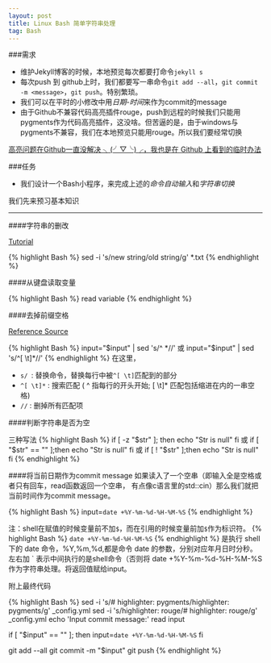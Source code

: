 ```yaml
---
layout: post
title: Linux Bash 简单字符串处理
tag: Bash
---
```


###需求
* 维护Jekyll博客的时候，本地预览每次都要打命令`jekyll s`
* 每次push 到 github上时，我们都要写一串命令`git add --all`，`git commit -m <message>`，`git push`。特别繁琐。
* 我们可以在平时的小修改中用*日期-时间*来作为commit的message
* 由于Github不兼容代码高亮插件rouge，push到远程的时候我们只能用pygments作为代码高亮插件，这没啥。但苦逼的是，由于windows与pygments不兼容，我们在本地预览只能用rouge。所以我们要经常切换

[高亮问题在Github一直没解决 ╮(╯▽╰)╭，我也是在 Github 上看到的临时办法 ](https://github.com/jekyll/jekyll/issues/2789)

###任务
* 我们设计一个Bash小程序，来完成上述的*命令自动输入*和*字符串切换*

我们先来预习基本知识

-------

####字符串的删改

[Tutorial](http://www.cyberciti.biz/faq/unix-linux-replace-string-words-in-many-files/)

{% highlight Bash %}
sed -i 's/new string/old string/g' *.txt
{% endhighlight %}

####从键盘读取变量

{% highlight Bash %}
read variable
{% endhighlight %}

####去掉前缀空格

[Reference Source](http://stackoverflow.com/questions/369758/how-to-trim-whitespace-from-bash-variable)

{% highlight Bash %}
input="$input" | sed 's/^ *//'
或
input="$input" | sed 's/^[ \t]*//'
{% endhighlight %}
在这里，

* `s/ `: 替换命令，替换每行中被`^[ \t]`匹配到的部分
* `^[ \t]*` : 搜索匹配 ( ^ 指每行的开头开始; [ \t]* 匹配包括缩进在内的一串空格)
* `//` : 删掉所有匹配项

####判断字符串是否为空

三种写法
{% highlight Bash %}
if [ -z "$str" ]; then
   echo "Str is null"
fi
或
if [ "$str" == "" ];then
   echo "Str is null"
fi
或
if [ ! "$str" ];then
   echo "Str is null"
fi
{% endhighlight %}

####将当前日期作为commit message
如果读入了一个空串（即输入全是空格或者只有回车，read函数返回一个空串，
有点像c语言里的std::cin）那么我们就把当前时间作为commit message。

{% highlight Bash %}
input=`date +%Y-%m-%d-%H-%M-%S`
{% endhighlight %}

注：shell在赋值的时候变量前不加`$`，而在引用的时候变量前加`$`作为标识符。
{% highlight Bash %}
`date +%Y-%m-%d-%H-%M-%S` 
{% endhighlight %}
是执行 shell 下的 date 命令，%Y,%m,%d,都是命令 date 的参数，分别对应年月日时分秒。左右加 ` 表示中间执行的是shell命令（否则将 date +%Y-%m-%d-%H-%M-%S 作为字符串处理。将返回值赋给input。

附上最终代码

{% highlight Bash %}
sed -i 's/# highlighter: pygments/highlighter: pygments/g' _config.yml
sed -i 's/highlighter: rouge/# highlighter: rouge/g' _config.yml
echo 'Input commit message:'
read input

if [ "$input" == "" ]; then
        input=`date +%Y-%m-%d-%H-%M-%S`
fi

git add --all
git commit -m "$input"
git push
{% endhighlight %}